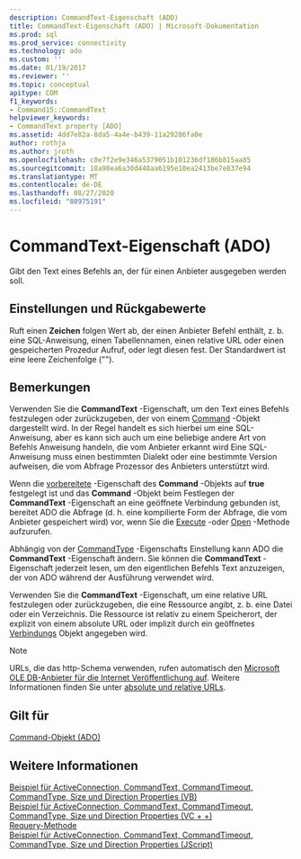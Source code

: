 ```yaml
---
description: CommandText-Eigenschaft (ADO)
title: CommandText-Eigenschaft (ADO) | Microsoft-Dokumentation
ms.prod: sql
ms.prod_service: connectivity
ms.technology: ado
ms.custom: ''
ms.date: 01/19/2017
ms.reviewer: ''
ms.topic: conceptual
apitype: COM
f1_keywords:
- Command15::CommandText
helpviewer_keywords:
- CommandText property [ADO]
ms.assetid: 4dd7e82a-8da5-4a4e-b439-11a29286fa0e
author: rothja
ms.author: jroth
ms.openlocfilehash: c0e7f2e9e346a5379051b101236df186b815aa85
ms.sourcegitcommit: 18a98ea6a30d448aa6195e10ea2413be7e837e94
ms.translationtype: MT
ms.contentlocale: de-DE
ms.lasthandoff: 08/27/2020
ms.locfileid: "88975191"
---
```

# <a name="commandtext-property-ado"></a>CommandText-Eigenschaft (ADO)
Gibt den Text eines Befehls an, der für einen Anbieter ausgegeben werden soll.  
  
## <a name="settings-and-return-values"></a>Einstellungen und Rückgabewerte  
 Ruft einen **Zeichen** folgen Wert ab, der einen Anbieter Befehl enthält, z. b. eine SQL-Anweisung, einen Tabellennamen, einen relative URL oder einen gespeicherten Prozedur Aufruf, oder legt diesen fest. Der Standardwert ist eine leere Zeichenfolge ("").  
  
## <a name="remarks"></a>Bemerkungen  
 Verwenden Sie die **CommandText** -Eigenschaft, um den Text eines Befehls festzulegen oder zurückzugeben, der von einem [Command](./command-object-ado.md) -Objekt dargestellt wird. In der Regel handelt es sich hierbei um eine SQL-Anweisung, aber es kann sich auch um eine beliebige andere Art von Befehls Anweisung handeln, die vom Anbieter erkannt wird Eine SQL-Anweisung muss einen bestimmten Dialekt oder eine bestimmte Version aufweisen, die vom Abfrage Prozessor des Anbieters unterstützt wird.  
  
 Wenn die [vorbereitete](./prepared-property-ado.md) -Eigenschaft des **Command** -Objekts auf **true** festgelegt ist und das **Command** -Objekt beim Festlegen der **CommandText** -Eigenschaft an eine geöffnete Verbindung gebunden ist, bereitet ADO die Abfrage (d. h. eine kompilierte Form der Abfrage, die vom Anbieter gespeichert wird) vor, wenn Sie die [Execute](./execute-method-ado-command.md) -oder [Open](./open-method-ado-connection.md) -Methode aufzurufen.  
  
 Abhängig von der [CommandType](./commandtype-property-ado.md) -Eigenschafts Einstellung kann ADO die **CommandText** -Eigenschaft ändern. Sie können die **CommandText** -Eigenschaft jederzeit lesen, um den eigentlichen Befehls Text anzuzeigen, der von ADO während der Ausführung verwendet wird.  
  
 Verwenden Sie die **CommandText** -Eigenschaft, um eine relative URL festzulegen oder zurückzugeben, die eine Ressource angibt, z. b. eine Datei oder ein Verzeichnis. Die Ressource ist relativ zu einem Speicherort, der explizit von einem absolute URL oder implizit durch ein geöffnetes [Verbindungs](./connection-object-ado.md) Objekt angegeben wird.  
  
> [!NOTE]
>  URLs, die das http-Schema verwenden, rufen automatisch den [Microsoft OLE DB-Anbieter für die Internet Veröffentlichung auf](../../guide/appendixes/microsoft-ole-db-provider-for-internet-publishing.md). Weitere Informationen finden Sie unter [absolute und relative URLs](../../guide/data/absolute-and-relative-urls.md).  
  
## <a name="applies-to"></a>Gilt für  
 [Command-Objekt (ADO)](./command-object-ado.md)  
  
## <a name="see-also"></a>Weitere Informationen  
 [Beispiel für ActiveConnection, CommandText, CommandTimeout, CommandType, Size und Direction Properties (VB)](./activeconnection-commandtext-commandtimeout-commandtype-size-example-vb.md)   
 [Beispiel für ActiveConnection, CommandText, CommandTimeout, CommandType, Size und Direction Properties (VC + +)](./activeconnection-commandtext-commandtimeout-commandtype-size-example-vc.md)   
 [Requery-Methode](./requery-method.md)   
 [Beispiel für ActiveConnection, CommandText, CommandTimeout, CommandType, Size und Direction Properties (JScript)](./activeconnection-commandtext-timeout-type-size-example-jscript.md)